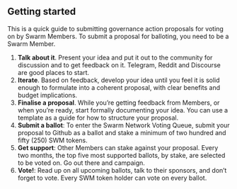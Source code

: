 ## Getting started

This is a quick guide to submitting governance action proposals for voting on by Swarm Members. To submit a proposal for balloting, you need to be a Swarm Member.

1. **Talk about it**. Present your idea and put it out to the community for discussion and to get feedback on it. Telegram, Reddit and Discourse are good places to start.
2. **Iterate**. Based on feedback, develop your idea until you feel it is solid enough to formulate into a coherent proposal, with clear benefits and budget implications.
3. **Finalise a proposal**. While you’re getting feedback from Members, or when you’re ready, start formally documenting your idea. You can use a template as a guide for how to structure your proposal.
4. **Submit a ballot**: To enter the Swarm Network Voting Queue, submit your proposal to Github as a ballot and stake a minimum of two hundred and fifty (250) SWM tokens.
5. **Get support**: Other Members can stake against your proposal. Every two months, the top five most supported ballots, by stake, are selected to be voted on. Go out there and campaign.
6. **Vote!**: Read up on all upcoming ballots, talk to their sponsors, and don’t forget to vote. Every SWM token holder can vote on every ballot.
